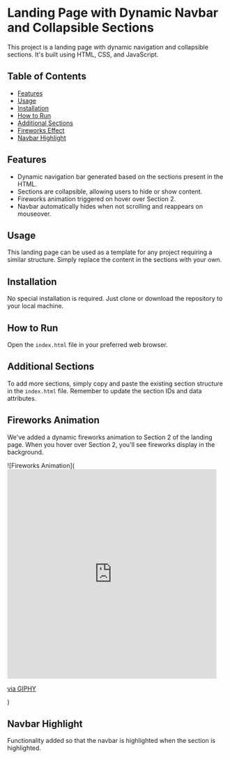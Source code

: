 # Landing Page with Dynamic Navbar and Collapsible Sections

This project is a landing page with dynamic navigation and collapsible sections. It's built using HTML, CSS, and JavaScript.

## Table of Contents
- [Features](#features)
- [Usage](#usage)
- [Installation](#installation)
- [How to Run](#how-to-run)
- [Additional Sections](#additional-sections)
- [Fireworks Effect](#fireworks-effect)
- [Navbar Highlight](#navbar-highlight)

## Features

- Dynamic navigation bar generated based on the sections present in the HTML.
- Sections are collapsible, allowing users to hide or show content.
- Fireworks animation triggered on hover over Section 2.
- Navbar automatically hides when not scrolling and reappears on mouseover.

## Usage

This landing page can be used as a template for any project requiring a similar structure. Simply replace the content in the sections with your own.

## Installation

No special installation is required. Just clone or download the repository to your local machine.

## How to Run

Open the `index.html` file in your preferred web browser.

## Additional Sections

To add more sections, simply copy and paste the existing section structure in the `index.html` file. Remember to update the section IDs and data attributes.

## Fireworks Animation

We've added a dynamic fireworks animation to Section 2 of the landing page. When you hover over Section 2, you'll see fireworks display in the background.

![Fireworks Animation](<iframe src="https://giphy.com/embed/MViYNpI0wx69zX7j7w" width="480" height="480" frameBorder="0" class="giphy-embed" allowFullScreen></iframe><p><a href="https://giphy.com/gifs/strangerthings-netflix-stranger-things-MViYNpI0wx69zX7j7w">via GIPHY</a></p>)

## Navbar Highlight

Functionality added so that the navbar is highlighted when the section is highlighted.